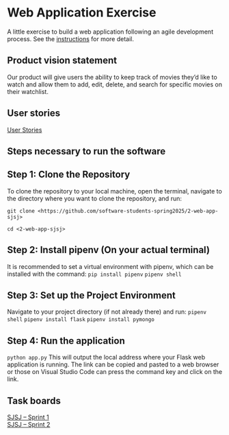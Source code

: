 # Web Application Exercise

A little exercise to build a web application following an agile development process. See the [instructions](instructions.md) for more detail.

## Product vision statement

Our product will give users the ability to keep track of movies they’d like to watch and allow them to add, edit, delete, and search for specific movies on their watchlist.

## User stories

[User Stories](https://github.com/software-students-spring2025/2-web-app-sjsj/issues)

## Steps necessary to run the software

## Step 1: Clone the Repository
To clone the repository to your local machine, open the terminal, navigate to the directory where you want to clone the repository, and run:
``` 
git clone <https://github.com/software-students-spring2025/2-web-app-sjsj> 
```
``` 
cd <2-web-app-sjsj> 
```

## Step 2: Install pipenv (On your actual terminal)
It is recommended to set a virtual environment with pipenv, which can be installed with the command:
``` pip install pipenv ```
``` pipenv shell ```

## Step 3: Set up the Project Environment 
Navigate to your project directory (if not already there) and run:
``` pipenv shell ```
``` pipenv install flask ```
``` pipenv install pymongo ```

## Step 4: Run the application
``` python app.py ```
This will output the local address where your Flask web application is running. The link can be copied and pasted to a web browser or those on Visual Studio Code can press the command key and click on the link.

## Task boards

[SJSJ – Sprint 1](https://github.com/orgs/software-students-spring2025/projects/48/views/1)\
[SJSJ – Sprint 2](https://github.com/orgs/software-students-spring2025/projects/48/views/1)
